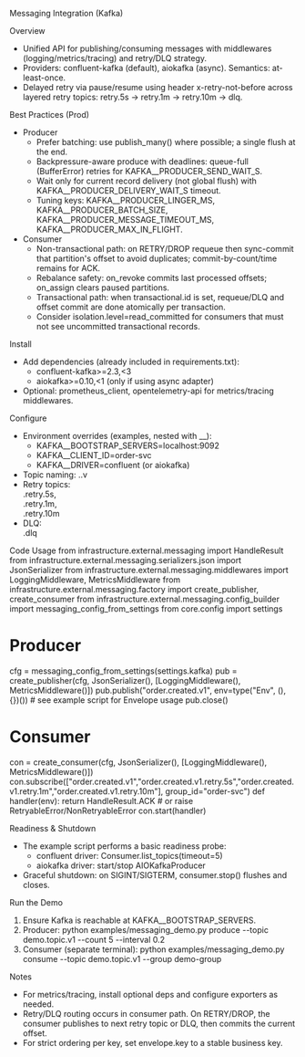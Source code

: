 Messaging Integration (Kafka)

Overview
- Unified API for publishing/consuming messages with middlewares (logging/metrics/tracing) and retry/DLQ strategy.
- Providers: confluent-kafka (default), aiokafka (async). Semantics: at-least-once.
- Delayed retry via pause/resume using header x-retry-not-before across layered retry topics: retry.5s → retry.1m → retry.10m → dlq.

Best Practices (Prod)
- Producer
  - Prefer batching: use publish_many() where possible; a single flush at the end.
  - Backpressure-aware produce with deadlines: queue-full (BufferError) retries for KAFKA__PRODUCER_SEND_WAIT_S.
  - Wait only for current record delivery (not global flush) with KAFKA__PRODUCER_DELIVERY_WAIT_S timeout.
  - Tuning keys: KAFKA__PRODUCER_LINGER_MS, KAFKA__PRODUCER_BATCH_SIZE, KAFKA__PRODUCER_MESSAGE_TIMEOUT_MS, KAFKA__PRODUCER_MAX_IN_FLIGHT.
- Consumer
  - Non-transactional path: on RETRY/DROP requeue then sync-commit that partition's offset to avoid duplicates; commit-by-count/time remains for ACK.
  - Rebalance safety: on_revoke commits last processed offsets; on_assign clears paused partitions.
  - Transactional path: when transactional.id is set, requeue/DLQ and offset commit are done atomically per transaction.
  - Consider isolation.level=read_committed for consumers that must not see uncommitted transactional records.

Install
- Add dependencies (already included in requirements.txt):
  - confluent-kafka>=2.3,<3
  - aiokafka>=0.10,<1 (only if using async adapter)
- Optional: prometheus_client, opentelemetry-api for metrics/tracing middlewares.

Configure
- Environment overrides (examples, nested with __):
  - KAFKA__BOOTSTRAP_SERVERS=localhost:9092
  - KAFKA__CLIENT_ID=order-svc
  - KAFKA__DRIVER=confluent (or aiokafka)
- Topic naming: <biz>.<event>.v<n>
- Retry topics: <main>.retry.5s, <main>.retry.1m, <main>.retry.10m
- DLQ: <main>.dlq

Code Usage
from infrastructure.external.messaging import HandleResult
from infrastructure.external.messaging.serializers.json import JsonSerializer
from infrastructure.external.messaging.middlewares import LoggingMiddleware, MetricsMiddleware
from infrastructure.external.messaging.factory import create_publisher, create_consumer
from infrastructure.external.messaging.config_builder import messaging_config_from_settings
from core.config import settings

# Producer
cfg = messaging_config_from_settings(settings.kafka)
pub = create_publisher(cfg, JsonSerializer(), [LoggingMiddleware(), MetricsMiddleware()])
pub.publish("order.created.v1", env=type("Env", (), {})())  # see example script for Envelope usage
pub.close()

# Consumer
con = create_consumer(cfg, JsonSerializer(), [LoggingMiddleware(), MetricsMiddleware()])
con.subscribe(["order.created.v1","order.created.v1.retry.5s","order.created.v1.retry.1m","order.created.v1.retry.10m"], group_id="order-svc")
def handler(env):
  return HandleResult.ACK  # or raise RetryableError/NonRetryableError
con.start(handler)

Readiness & Shutdown
- The example script performs a basic readiness probe:
  - confluent driver: Consumer.list_topics(timeout=5)
  - aiokafka driver: start/stop AIOKafkaProducer
- Graceful shutdown: on SIGINT/SIGTERM, consumer.stop() flushes and closes.

Run the Demo
1) Ensure Kafka is reachable at KAFKA__BOOTSTRAP_SERVERS.
2) Producer: python examples/messaging_demo.py produce --topic demo.topic.v1 --count 5 --interval 0.2
3) Consumer (separate terminal): python examples/messaging_demo.py consume --topic demo.topic.v1 --group demo-group

Notes
- For metrics/tracing, install optional deps and configure exporters as needed.
- Retry/DLQ routing occurs in consumer path. On RETRY/DROP, the consumer publishes to next retry topic or DLQ, then commits the current offset.
- For strict ordering per key, set envelope.key to a stable business key.

